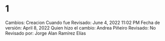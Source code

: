 # 1

Cambios: Creacion
Cuando fue Revisado: June 4, 2022 11:02 PM
Fecha de  versión: April 8, 2022
Quien hizo el cambio: Andrea Piñeiro
Revisado: No
Revisado por: Jorge Alan Ramírez Elías